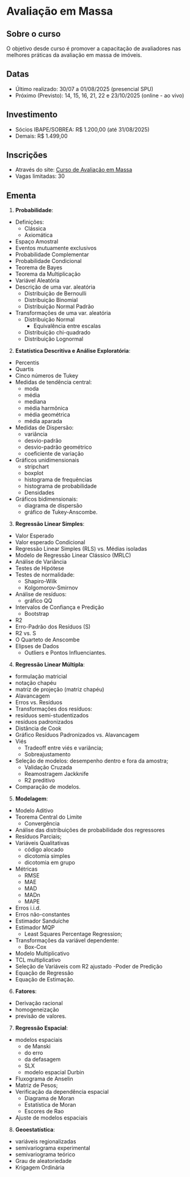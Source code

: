 # Avaliação em Massa

## Sobre o curso

O objetivo desde curso é promover a capacitação de avaliadores nas melhores
práticas da avaliação em massa de imóveis.

## Datas

- Último realizado: 30/07 a 01/08/2025 (presencial SPU)
- Próximo (Previsto): 14, 15, 16, 21, 22 e 23/10/2025 (online - ao vivo)

## Investimento

- Sócios IBAPE/SOBREA: R$ 1.200,00 (até 31/08/2025)
- Demais: R$ 1.499,00

## Inscrições

- Através do site: [Curso de Avaliação em Massa](http://www.valoristica.com.br/inscricoes/cursos/AvalMassa)
- Vagas limitadas: 30

## Ementa

1. **Probabilidade**: 
  - Definições:
    - Clássica 
    - Axiomática 
  - Espaço Amostral
  - Eventos mutuamente exclusivos
  - Probabilidade Complementar
  - Probabilidade Condicional
  - Teorema de Bayes
  - Teorema da Multiplicação
  - Variável Aleatória
  - Descrição de uma var. aleatória
    - Distribuição de Bernoulli
    - Distribuição Binomial
    - Distribuição Normal Padrão 
  - Transformações de uma var. aleatória
    - Distribuição Normal
      - Equivalência entre escalas
    - Distribuição chi-quadrado
    - Distribuição Lognormal
2. **Estatística Descritiva e Análise Exploratória**: 
  - Percentis 
  - Quartis
  - Cinco números de Tukey 
  - Medidas de tendência central: 
    - moda 
    - média
    - mediana
    - média harmônica
    - média geométrica
    - média aparada
  - Medidas de Dispersão:
    - variância
    - desvio-padrão
    - desvio-padrão geométrico
    - coeficiente de variação
  - Gráficos unidimensionais
    - stripchart
    - boxplot
    - histograma de frequências
    - histograma de probabilidade
    - Densidades
  - Gráficos bidimensionais: 
    - diagrama de dispersão
    - gráfico de Tukey-Anscombe.

3. **Regressão Linear Simples**:
  - Valor Esperado
  - Valor esperado Condicional
  - Regressão Linear Simples (RLS) vs. Médias isoladas
  - Modelo de Regressão Linear Clássico (MRLC)
  - Análise de Variância
  - Testes de Hipótese
  - Testes de normalidade:
    - Shapiro-Wilk 
    - Kolgomorov-Smirnov
  - Análise de resíduos: 
    - gráfico QQ
  - Intervalos de Confiança e Predição
    - Bootstrap
  - R2
  - Erro-Padrão dos Resíduos (S)
  - R2 vs. S
  - O Quarteto de Anscombe
  - Elipses de Dados
    - Outliers e Pontos Influenciantes.

4. **Regressão Linear Múltipla**:
 - formulação matricial
 - notação chapéu
 - matriz de projeção (matriz chapéu)
 - Alavancagem
 - Erros vs. Resíduos
 - Transformações dos resíduos:
  - resíduos semi-studentizados
  - resíduos padronizados
  - Distância de Cook
  - Gráfico Resíduos Padronizados vs. Alavancagem
  - Viés
    - Tradeoff entre viés e variância;
    - Sobreajustamento
  - Seleção de modelos: desempenho dentro e fora da amostra;
    - Validação Cruzada 
    - Reamostragem Jackknife
    - R2 preditivo
  - Comparação de modelos.

5. **Modelagem**: 
  - Modelo Aditivo
  - Teorema Central do Limite
    - Convergência
  - Análise das distribuições de probabilidade dos regressores
  - Resíduos Parciais;
  - Variáveis Qualitativas
    - código alocado
    - dicotomia simples
    - dicotomia em grupo
  - Métricas
    - RMSE
    - MAE
    - MAD
    - MADn
    - MAPE
  - Erros i.i.d.
  - Erros não-constantes
  - Estimador Sanduíche
  - Estimador MQP
    - Least Squares Percentage Regression;
  - Transformações da variável dependente:
    - Box-Cox
  - Modelo Multiplicativo
   - TCL multiplicativo
  - Seleção de Variáveis com R2 ajustado
  -Poder de Predição
  - Equação de Regressão
  - Equação de Estimação.

6. **Fatores**: 
  - Derivação racional
  - homogeneização
  - previsão de valores.

7. **Regressão Espacial**:
  - modelos espaciais
    - de Manski
    - do erro
    - da defasagem
    - SLX
    - modelo espacial Durbin
  - Fluxograma de Anselin
  - Matriz de Pesos; 
  - Verificação da dependência espacial
    - Diagrama de Moran
    - Estatística de Moran
    - Escores de Rao
  - Ajuste de modelos espaciais

8. **Geoestatística**:
  - variáveis regionalizadas
  - semivariograma experimental
  - semivariograma teórico
  - Grau de aleatoriedade
  - Krigagem Ordinária

